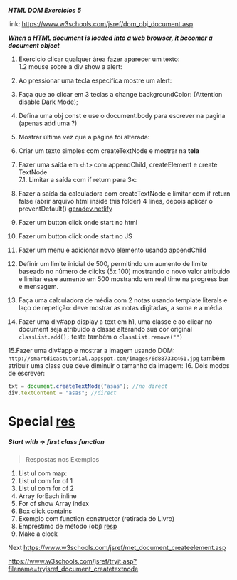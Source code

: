***HTML DOM  Exercicios 5*** 

link: https://www.w3schools.com/jsref/dom_obj_document.asp 

***When a HTML document is loaded into a web browser, it becomer a document object*** 

1. Exercicio clicar qualquer área fazer aparecer um texto:  
    1.2 mouse sobre a div show a alert:

2. Ao pressionar uma tecla especifica mostre um alert:

3. Faça que ao clicar em 3 teclas a change backgroundColor: (Attention disable Dark Mode);

4. Defina uma obj const e use o document.body para escrever na pagina (apenas add uma ?)

5. Mostrar última vez que a página foi alterada:

6. Criar um texto simples com createTextNode e mostrar na **tela**

7. Fazer uma saída em ```<h1>``` com appendChild, createElement e create TextNode  
    7.1. Limitar a saída com if return para 3x:

8. Fazer a saída da calculadora com createTextNode e limitar com if return false (abrir arquivo html inside this folder) 4 lines, depois aplicar o preventDefault()
<a href="https://geradev.netlify.app/js_exercises/js_exercicio_5_question_8.html">geradev.netlify</a>

9. Fazer um button click onde start no html

10. Fazer um button click onde start no JS

11. Fazer um menu e adicionar novo elemento usando appendChild

12. Definir um limite inicial de 500, permitindo um aumento de limite baseado no número de clicks (5x 100) mostrando o novo valor atribuido e limitar esse aumento em 500 mostrando em real time na progress bar e mensagem.

13. Faça uma calculadora de média com 2 notas usando template literals e laço de repetição: deve mostrar as notas digitadas, a soma e a média.

14. Fazer uma div#app display a text em h1, uma classe e ao clicar no document seja atribuido a classe alterando sua cor original `classList.add();` teste também o `classList.remove("")`

15.Fazer uma div#app e mostrar a imagem usando DOM: `http://smartdicastutorial.appspot.com/images/6d88733c461.jpg` também atribuir uma class que deve diminuir o tamanho da imagem:
16. Dois modos de escrever:
```js
txt = document.createTextNode("asas"); //no direct
div.textContent = "asas"; //direct 
```

# Special [res](https://gist.github.com/geraldotech/017b5431d853b37af18e0c7fbab97246)
##### Start with => first class function  
>Respostas nos Exemplos

1. List ul com map: 
2. List ul com for of 1
3. List ul com for of 2
4. Array forEach inline
5. For of show Array index 
6. Box click contains
7. Exemplo com function constructor (retirada do Livro)
8. Empréstimo de método (obj) [resp](https://github.com/kelvinbiffi/javascript-book/blob/master/18.Empr%C3%A9stimo%20de%20m%C3%A9todo/script.js)
9. Make a clock



Next
https://www.w3schools.com/jsref/met_document_createelement.asp

https://www.w3schools.com/jsref/tryit.asp?filename=tryjsref_document_createtextnode
